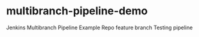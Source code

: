 # multibranch-pipeline-demo
Jenkins Multibranch Pipeline Example Repo feature branch 
Testing pipeline
